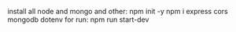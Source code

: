install all node and mongo and other: 
npm init -y
npm i express cors mongodb dotenv
for run: npm run start-dev
